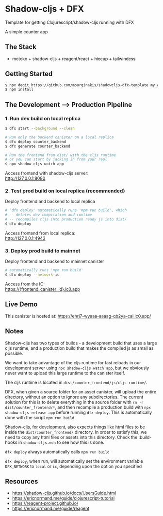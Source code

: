 # Shadow-cljs + DFX
Template for getting Clojurescript/shadow-cljs running with DFX

A simple counter app  

## The Stack
 - motoko + shadow-cljs + reagent/react + ~~hiccup~~ + ~~tailwindcss~~


## Getting Started
```bash
$ npx degit https://github.com/mourginakis/shadowcljs-dfx-template my_app_name
$ npm install
```

## The Development --> Production Pipeline

### 1. Run dev build on local replica
```bash
$ dfx start --background --clean

# Run only the backend canister on a local replica
$ dfx deploy counter_backend
$ dfx generate counter_backend

# Run the frontend from dist/ with the cljs runtime
# or you can start by jacking in from your repl
$ npx shadow-cljs watch app

```
Access frontend with shadow-cljs server:  
<http://127.0.0.1:8080>


### 2. Test prod build on local replica (recommended)
Deploy frontend and backend to local replica
```bash
# 'dfx deploy' automatically runs 'npm run build', which
# -- deletes dev compilation and runtime
# -- recompiles cljs into production ready js into dist/
$ dfx deploy
```
Access frontend from local replica:  
<http://127.0.0.1:4943>


### 3. Deploy prod build to mainnet
Deploy frontend and backend to mainnet canister
```bash
# automatically runs 'npm run build'
$ dfx deploy --network ic
```
Access from the IC:  
[https://{frontend_canister_id}.ic0.app](https://ic0.app)


## Live Demo
This canister is hosted at:
<https://ehrj7-wyaaa-aaaag-qb2ya-cai.ic0.app/>

## Notes

Shadow-cljs has two types of builds - a development build that uses
a large cljs runtime, and a production build that makes the compiled
js as small as possible.

We want to take advantage of the cljs runtime for fast reloads in our
development server using `npx shadow-cljs watch app`, but we obviously never
want to upload this large runtime to the canister itself.

The cljs runtime is located in `dist/counter_frontend/js/cljs-runtime/`.

DFX, when given a source folder for an asset canister, will upload the 
entire directory, without an option to ignore any subdirectories. The 
current solution for this is to delete everything in the source folder with `rm -r dist/counter_frontend/*`, 
and then recompile a production build with `npx shadow-cljs release app` 
before running `dfx deploy`. This is automatically done with the script `npm run build`

Shadow-cljs, for development, also expects things like html files to be
inside the `dist/counter_frontend/` directory. In order to satisfy this, 
we need to copy any html files or assets into this directory. Check the 
:build-hooks in `shadow-cljs.edn` to see how this is done.

`dfx deploy` always automatically calls `npm run build`

`dfx deploy`, when run, will automatically set the environment variable `DFX_NETWORK` to `local` or `ic`, depending upon the option you specified


## Resources

- <https://shadow-cljs.github.io/docs/UsersGuide.html>
- <https://ericnormand.me/guide/clojurescript-tutorial>
- <https://reagent-project.github.io/>
- <https://ericnormand.me/guide/reagent>
